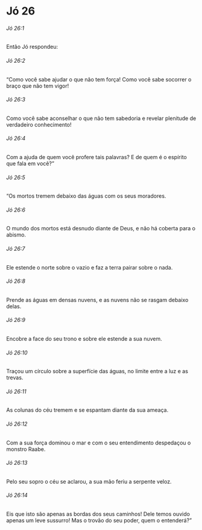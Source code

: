 # Jó 26

###### Jó 26:1

Então Jó respondeu:

###### Jó 26:2

“Como você sabe ajudar o que não tem força! Como você sabe socorrer o braço que não tem vigor!

###### Jó 26:3

Como você sabe aconselhar o que não tem sabedoria e revelar plenitude de verdadeiro conhecimento!

###### Jó 26:4

Com a ajuda de quem você profere tais palavras? E de quem é o espírito que fala em você?”

###### Jó 26:5

“Os mortos tremem debaixo das águas com os seus moradores.

###### Jó 26:6

O mundo dos mortos está desnudo diante de Deus, e não há coberta para o abismo.

###### Jó 26:7

Ele estende o norte sobre o vazio e faz a terra pairar sobre o nada.

###### Jó 26:8

Prende as águas em densas nuvens, e as nuvens não se rasgam debaixo delas.

###### Jó 26:9

Encobre a face do seu trono e sobre ele estende a sua nuvem.

###### Jó 26:10

Traçou um círculo sobre a superfície das águas, no limite entre a luz e as trevas.

###### Jó 26:11

As colunas do céu tremem e se espantam diante da sua ameaça.

###### Jó 26:12

Com a sua força dominou o mar e com o seu entendimento despedaçou o monstro Raabe.

###### Jó 26:13

Pelo seu sopro o céu se aclarou, a sua mão feriu a serpente veloz.

###### Jó 26:14

Eis que isto são apenas as bordas dos seus caminhos! Dele temos ouvido apenas um leve sussurro! Mas o trovão do seu poder, quem o entenderá?”

